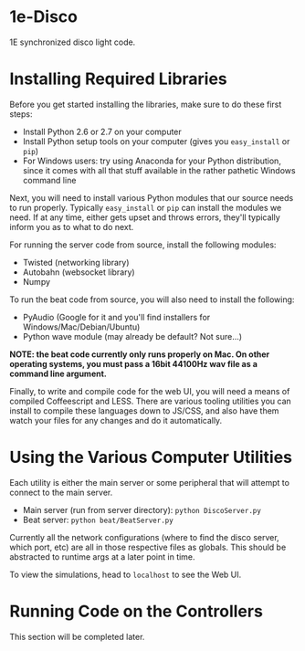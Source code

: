 1e-Disco
========

1E synchronized disco light code.

Installing Required Libraries
=============================
Before you get started installing the libraries, make sure to do these first steps:
* Install Python 2.6 or 2.7 on your computer
* Install Python setup tools on your computer (gives you `easy_install` or `pip`)
* For Windows users: try using Anaconda for your Python distribution, since it comes with all that stuff available in the rather pathetic Windows command line

Next, you will need to install various Python modules that our source needs to run properly.  Typically `easy_install` or `pip` can install the modules we need.  If at any time, either gets upset and throws errors, they'll typically inform you as to what to do next.

For running the server code from source, install the following modules:
* Twisted (networking library)
* Autobahn (websocket library)
* Numpy

To run the beat code from source, you will also need to install the following:
* PyAudio (Google for it and you'll find installers for Windows/Mac/Debian/Ubuntu)
* Python wave module (may already be default? Not sure...)

**NOTE: the beat code currently only runs properly on Mac.  On other operating systems, you must pass a 16bit 44100Hz wav file as a command line argument.**

Finally, to write and compile code for the web UI, you will need a means of compiled Coffeescript and LESS.  There are various tooling utilities you can install to compile these languages down to JS/CSS, and also have them watch your files for any changes and do it automatically.

Using the Various Computer Utilities
======================================
Each utility is either the main server or some peripheral that will attempt to connect to the main server.
* Main server (run from server directory): `python DiscoServer.py`
* Beat server: `python beat/BeatServer.py`

Currently all the network configurations (where to find the disco server, which port, etc) are all in those respective files as globals.  This should be abstracted to runtime args at a later point in time.

To view the simulations, head to `localhost` to see the Web UI.

Running Code on the Controllers
======================================
This section will be completed later.
